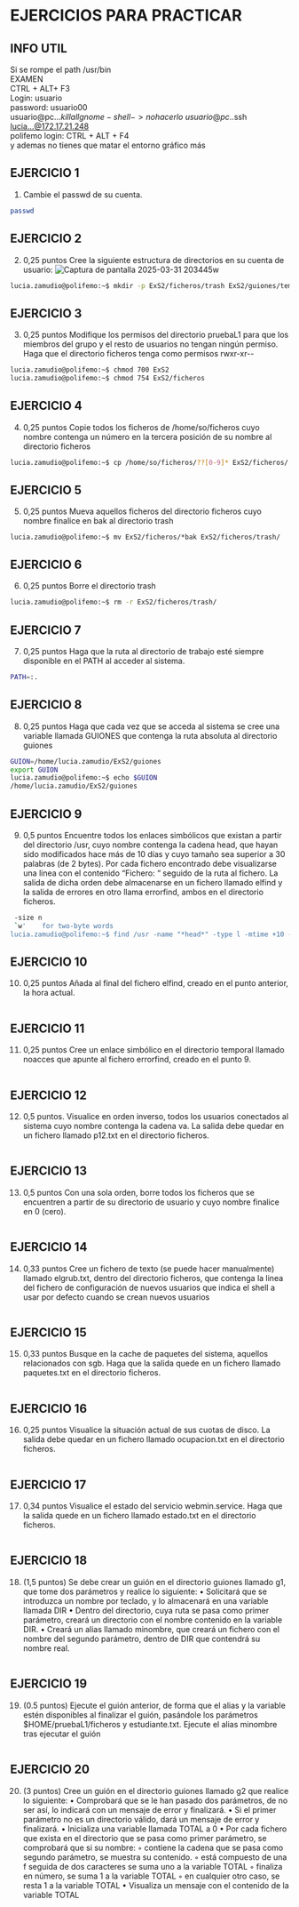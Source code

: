 # EJERCICIOS PARA PRACTICAR
## INFO UTIL
Si se rompe el path
/usr/bin\
EXAMEN\
CTRL + ALT+ F3\
Login: usuario\
password: usuario00\
usuario@pc...$killall gnome-shell -> no hacerlo\ 
usuario@pc..$ssh lucia...@172.17.21.248\
polifemo login:
CTRL + ALT + F4\
y ademas no tienes que matar el entorno gráfico más
## EJERCICIO 1
 1) Cambie el passwd de su cuenta.
 ```bash
passwd  
```
## EJERCICIO 2
  2) 0,25 puntos Cree la siguiente estructura de directorios en su cuenta de usuario:
     ![Captura de pantalla 2025-03-31 203445](https://github.com/user-attachments/assets/25538b49-5cf5-41ce-9df2-b19241144bee)w
 ```bash
lucia.zamudio@polifemo:~$ mkdir -p ExS2/ficheros/trash ExS2/guiones/temporal
```

## EJERCICIO 3
 3) 0,25 puntos Modifique los permisos del directorio pruebaL1 para que los miembros del grupo y el resto de usuarios no tengan ningún permiso. 
Haga que el directorio ficheros tenga como permisos rwxr-xr--
 ```bash
lucia.zamudio@polifemo:~$ chmod 700 ExS2
lucia.zamudio@polifemo:~$ chmod 754 ExS2/ficheros
```

## EJERCICIO 4
4) 0,25 puntos Copie todos los ficheros de /home/so/ficheros cuyo nombre contenga un número en la tercera posición de su nombre al directorio ficheros
 ```bash
lucia.zamudio@polifemo:~$ cp /home/so/ficheros/??[0-9]* ExS2/ficheros/
```

## EJERCICIO 5
  5) 0,25 puntos Mueva aquellos ficheros del directorio ficheros cuyo nombre finalice en bak al directorio trash
```
lucia.zamudio@polifemo:~$ mv ExS2/ficheros/*bak ExS2/ficheros/trash/
```
## EJERCICIO 6
 6) 0,25 puntos Borre el directorio trash
```bash
lucia.zamudio@polifemo:~$ rm -r ExS2/ficheros/trash/
```

## EJERCICIO 7
 7) 0,25 puntos Haga que la ruta al directorio de trabajo esté siempre disponible en el PATH al acceder al sistema.
 ```bash
PATH=:.
```
## EJERCICIO 8
 8) 0,25 puntos Haga que cada vez que se acceda al sistema se cree una variable llamada GUIONES que contenga la ruta absoluta al directorio guiones
```bash
GUION=/home/lucia.zamudio/ExS2/guiones
export GUION
lucia.zamudio@polifemo:~$ echo $GUION
/home/lucia.zamudio/ExS2/guiones
```

## EJERCICIO 9
 9) 0,5 puntos Encuentre todos los enlaces simbólicos que existan a partir del directorio /usr, cuyo nombre contenga la cadena head, que hayan sido modificados hace más de 10 días y cuyo tamaño sea superior a 30 palabras (de 2 bytes).  Por cada fichero  encontrado debe visualizarse una linea con el contenido “Fichero: “ seguido de la ruta al fichero. La salida de dicha orden debe almacenarse en un fichero llamado elfind  y la salida de errores en otro llama errorfind, ambos en el directorio ficheros.
```bash
 -size n
 `w'    for two-byte words
lucia.zamudio@polifemo:~$ find /usr -name "*head*" -type l -mtime +10 -size +30w -printf "fichero: %h\n" >ExS2/ficheros/elfind 2>ExS2/ficheros/errorfind
```

## EJERCICIO 10
10) 0,25 puntos Añada al final del fichero elfind, creado en el punto anterior, la hora actual.
```bash

```
## EJERCICIO 11
 11) 0,25 puntos Cree un enlace simbólico en el directorio temporal llamado noacces que apunte al fichero errorfind, creado en el punto 9.
```bash

```
## EJERCICIO 12
12) 0,5 puntos. Visualice en orden inverso, todos los usuarios conectados al sistema cuyo nombre contenga la cadena va. La salida debe quedar en un fichero llamado p12.txt en el directorio ficheros.
```bash

```
## EJERCICIO 13
13) 0,5 puntos Con una sola orden, borre todos los ficheros que se encuentren a partir de su directorio de usuario y cuyo nombre finalice en 0 (cero).
```bash

```
## EJERCICIO 14
 14) 0,33 puntos Cree un fichero de texto (se puede hacer manualmente) llamado elgrub.txt, dentro del directorio ficheros, que contenga la linea del fichero de configuración de nuevos usuarios que indica el shell a usar por defecto cuando se crean nuevos usuarios
```bash

```

## EJERCICIO 15
 15) 0,33 puntos Busque en la cache de paquetes del sistema, aquellos relacionados con sgb.
 Haga que la salida quede en un fichero llamado paquetes.txt en el directorio ficheros.
```bash

```
## EJERCICIO 16
16) 0,25 puntos Visualice la situación actual de sus cuotas de disco. La salida debe quedar en un fichero llamado ocupacion.txt en el directorio ficheros.
```bash

```
## EJERCICIO 17
17) 0,34 puntos Visualice el estado del servicio webmin.service. Haga que la salida quede en un fichero llamado estado.txt en el directorio ficheros.
```bash

```
## EJERCICIO 18
 18) (1,5 puntos) Se debe crear un guión en el directorio guiones llamado g1, que tome dos parámetros y realice lo siguiente:
 • Solicitará que se introduzca un nombre por teclado, y lo almacenará en una variable llamada DIR
 • Dentro del directorio, cuya ruta se pasa como primer parámetro, creará un directorio con el nombre contenido en la variable DIR.
 • Creará un alias llamado minombre, que creará un fichero con el nombre del segundo parámetro, dentro de DIR que contendrá su nombre real.
```bash

```
## EJERCICIO 19
 19) (0.5 puntos) Ejecute el guión anterior, de forma que el alias y la variable estén disponibles al finalizar el guión, pasándole los parámetros $HOME/pruebaL1/ficheros y estudiante.txt. 
Ejecute el alias minombre tras ejecutar el guión
```bash

```
## EJERCICIO  20
20) (3 puntos) Cree un guión en el directorio guiones llamado g2 que realice lo siguiente:
 • Comprobará que se le han pasado dos parámetros, de no ser así, lo indicará con un mensaje de error y finalizará.
 • Si el primer parámetro no es un directorio válido, dará un mensaje de error y finalizará.
 • Inicializa una variable llamada TOTAL a 0
 • Por cada fichero que exista en el directorio que se pasa como primer parámetro, se comprobará que si su nombre:
 ◦ contiene la cadena que se pasa como segundo parámetro, se muestra su contenido.
 ◦ está compuesto de una f seguida de dos caracteres se suma uno a la variable
 TOTAL
 ◦ finaliza en número, se suma 1 a la variable TOTAL
 ◦ en cualquier otro caso, se resta 1 a la variable TOTAL
 • Visualiza un mensaje con el contenido de la variable TOTAL
```bash

```
